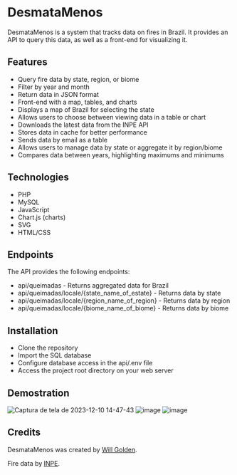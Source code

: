 # DesmataMenos

DesmataMenos is a system that tracks data on fires in Brazil. It provides an API to query this data, as well as a front-end for visualizing it.

## Features

- Query fire data by state, region, or biome
- Filter by year and month
- Return data in JSON format
- Front-end with a map, tables, and charts
- Displays a map of Brazil for selecting the state
- Allows users to choose between viewing data in a table or chart
- Downloads the latest data from the INPE API
- Stores data in cache for better performance
- Sends data by email as a table
- Allows users to manage data by state or aggregate it by region/biome
- Compares data between years, highlighting maximums and minimums

## Technologies

- PHP
- MySQL
- JavaScript
- Chart.js (charts)
- SVG
- HTML/CSS

## Endpoints

The API provides the following endpoints:
- api/queimadas - Returns aggregated data for Brazil
- api/queimadas/locale/{state_name_of_estate} - Returns data by state
- api/queimadas/locale/{region_name_of_region} - Returns data by region
- api/queimadas/locale/{biome_name_of_biome} - Returns data by biome

## Installation

- Clone the repository
- Import the SQL database
- Configure database access in the api/.env file
- Access the project root directory on your web server

## Demostration
![Captura de tela de 2023-12-10 14-47-43](https://github.com/WillGolden80742/DesmataMenos/assets/91426752/5635d98c-b2b2-40f3-bb3b-2813f0a40ddb)
![image](https://github.com/WillGolden80742/DesmataMenos/assets/91426752/8b8fc4cc-972e-463b-ae44-23bc04e728f7)
![image](https://github.com/WillGolden80742/DesmataMenos/assets/91426752/3b4f71da-244d-4c02-92a6-a8a642d5ee9d)

## Credits

DesmataMenos was created by [Will Golden](https://github.com/willgolden80742/).

Fire data by [INPE](https://queimadas.dgi.inpe.br/queimadas/portal-static/estatisticas_estados/).
